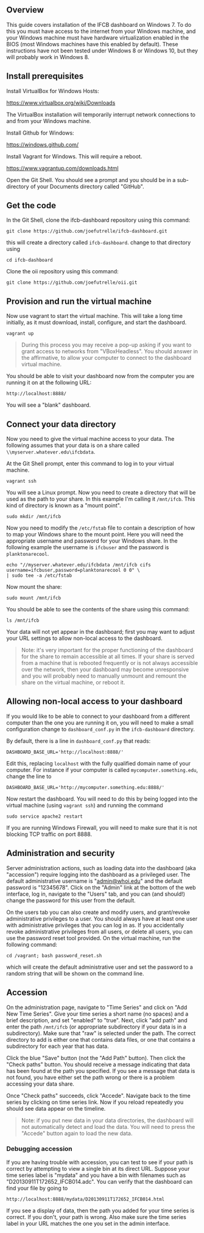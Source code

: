 ## Overview

This guide covers installation of the IFCB dashboard on Windows 7. To do this you must have access to the internet from your Windows machine, and your Windows machine must have hardware virtualization enabled in the BIOS (most Windows machines have this enabled by default). These instructions have not been tested under Windows 8 or Windows 10, but they will probably work in Windows 8.

## Install prerequisites

Install VirtualBox for Windows Hosts:

https://www.virtualbox.org/wiki/Downloads

The VirtualBox installation will temporarily interrupt network connections to and from your Windows machine.

Install Github for Windows:

https://windows.github.com/

Install Vagrant for Windows. This will require a reboot.

https://www.vagrantup.com/downloads.html

Open the Git Shell. You should see a prompt and you should be in a sub-directory of your Documents directory called "GitHub".

## Get the code

In the Git Shell, clone the ifcb-dashboard repository using this command:

```
git clone https://github.com/joefutrelle/ifcb-dashboard.git
```

this will create a directory called `ifcb-dashboard`. change to that directory using

```
cd ifcb-dashboard
```

Clone the oii repository using this command:

```
git clone https://github.com/joefutrelle/oii.git
```

## Provision and run the virtual machine

Now use vagrant to start the virtual machine. This will take a long time initially, as it must download, install, configure, and start the dashboard.

```
vagrant up
```
> During this process you may receive a pop-up asking if you want to grant access to networks from "VBoxHeadless". You should answer in the affirmative, to allow your computer to connect to the dashboard virtual machine.

You should be able to visit your dashboard now from the computer you are running it on at the following URL:

```
http://localhost:8888/
```

You will see a "blank" dashboard.

## Connect your data directory

Now you need to give the virtual machine access to your data. The following assumes that your data is on a share called `\\myserver.whatever.edu\ifcbdata`.

At the Git Shell prompt, enter this command to log in to your virtual machine.

```
vagrant ssh
```

You will see a Linux prompt. Now you need to create a directory that will be used as the path to your share. In this example I'm calling it `/mnt/ifcb`. This kind of directory is known as a "mount point".

```
sudo mkdir /mnt/ifcb
```

Now you need to modify the `/etc/fstab` file to contain a description of how to map your Windows share to the mount point. Here you will need the appropriate username and password for your Windows share. In the following example the username is `ifcbuser` and the password is `planktonarecool`.

```
echo "//myserver.whatever.edu/ifcbdata /mnt/ifcb cifs username=ifcbuser,password=planktonarecool 0 0" \
| sudo tee -a /etc/fstab
```

Now mount the share:

```
sudo mount /mnt/ifcb
```

You should be able to see the contents of the share using this command:

```
ls /mnt/ifcb
```

Your data will not yet appear in the dashboard; first you may want to adjust your URL settings to allow non-local access to the dashboard.

> Note: it's very important for the proper functioning of the dashboard for the share to remain accessible at all times. If your share is served from a machine that is rebooted frequently or is not always accessible over the network, then your dashboard may become unresponsive and you will probably need to manually unmount and remount the share on the virtual machine, or reboot it.

## Allowing non-local access to your dashboard

If you would like to be able to connect to your dashboard from a different computer than the one you are running it on, you will need to make a small configuration change to `dashboard_conf.py` in the `ifcb-dashboard` directory.

By default, there is a line in `dashboard_conf.py` that reads:

```
DASHBOARD_BASE_URL='http://localhost:8888/'
```

Edit this, replacing `localhost` with the fully qualified domain name of your computer. For instance if your computer is called `mycomputer.something.edu`, change the line to

```
DASHBOARD_BASE_URL='http://mycomputer.something.edu:8888/'
```

Now restart the dashboard. You will need to do this by being logged into the virtual machine (using `vagrant ssh`) and running the command

```
sudo service apache2 restart
```

If you are running Windows Firewall, you will need to make sure that it is not blocking TCP traffic on port 8888.

## Administration and security

Server administration actions, such as loading data into the dashboard (aka "accession") require logging into the dashboard as a privileged user. The default administrative username is "admin@whoi.edu" and the default password is "12345678". Click on the "Admin" link at the bottom of the web interface, log in, navigate to the "Users" tab, and you can (and should!) change the password for this user from the default.

On the users tab you can also create and modify users, and grant/revoke administrative privileges to a user. You should always have at least one user with administrative privileges that you can log in as. If you accidentally revoke administrative privileges from all users, or delete all users, you can use the password reset tool provided. On the virtual machine, run the following command:

```
cd /vagrant; bash password_reset.sh
```

which will create the default administrative user and set the password to a random string that will be shown on the command line.

## Accession

On the administration page, navigate to "Time Series" and click on "Add New Time Series". Give your time series a short name (no spaces) and a brief description, and set "enabled" to "true". Next, click "add path" and enter the path `/mnt/ifcb` (or appropriate subdirectory if your data is in a subdirectory). Make sure that "raw" is selected under the path. The correct directory to add is either one that contains data files, or one that contains a subdirectory for each year that has data.

Click the blue "Save" button (not the "Add Path" button). Then click the "Check paths" button. You should receive a message indicating that data has been found at the path you specified. If you see a message that data is not found, you have either set the path wrong or there is a problem accessing your data share.

Once "Check paths" succeeds, click "Accede". Navigate back to the time series by clicking on time series link. Now if you reload repeatedly you should see data appear on the timeline.

> Note: if you put new data in your data directories, the dashboard will not automatically detect and load the data. You will need to press the "Accede" button again to load the new data.

### Debugging accession

If you are having trouble with accession, you can test to see if your path is correct by attempting to view a single bin at its direct URL. Suppose your time series label is "mydata" and you have a bin with filenames such as "D20130911T172652_IFCB014.adc". You can verify that the dashboard can find your file by going to

```
http://localhost:8888/mydata/D20130911T172652_IFCB014.html
```

If you see a display of data, then the path you added for your time series is correct. If you don't, your path is wrong. Also make sure the time series label in your URL matches the one you set in the admin interface.
